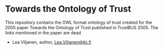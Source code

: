 # Towards the Ontology of Trust

This repository contains the OWL format ontology of trust created for the 2005 paper Towards the Ontology of Trust published in TrustBUS 2005.
The links mentioned in the paper are dead

- Lea Viljanen, author, Lea.Viljanen@iki.fi
